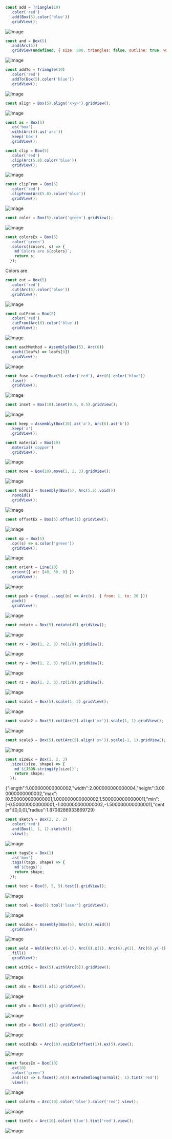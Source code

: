 ```JavaScript
const add = Triangle(10)
  .color('red')
  .add(Box(5).color('blue'))
  .gridView();
```

![Image](shape.md.0.png)

```JavaScript
const and = Box(5)
  .and(Arc(5))
  .gridView(undefined, { size: 800, triangles: false, outline: true, wireframe: false });
```

![Image](shape.md.1.png)

```JavaScript
const addTo = Triangle(10)
  .color('red')
  .addTo(Box(5).color('blue'))
  .gridView();
```

![Image](shape.md.2.png)

```JavaScript
const align = Box(5).align('x>y>').gridView();
```

![Image](shape.md.3.png)

```JavaScript
const as = Box(5)
  .as('box')
  .with(Arc(4).as('arc'))
  .keep('box')
  .gridView();
```

```JavaScript
const clip = Box(5)
  .color('red')
  .clip(Arc(5.8).color('blue'))
  .gridView();
```

![Image](shape.md.4.png)

```JavaScript
const clipFrom = Box(5)
  .color('red')
  .clipFrom(Arc(5.8).color('blue'))
  .gridView();
```

![Image](shape.md.5.png)

```JavaScript
const color = Box(5).color('green').gridView();
```

![Image](shape.md.6.png)

```JavaScript
const colorsEx = Box(5)
  .color('green')
  .colors((colors, s) => {
    md`Colors are ${colors}`;
    return s;
  });
```

Colors are

```JavaScript
const cut = Box(5)
  .color('red')
  .cut(Arc(6).color('blue'))
  .gridView();
```

![Image](shape.md.7.png)

```JavaScript
const cutFrom = Box(5)
  .color('red')
  .cutFrom(Arc(6).color('blue'))
  .gridView();
```

![Image](shape.md.8.png)

```JavaScript
const eachMethod = Assembly(Box(5), Arc(6))
  .each((leafs) => leafs[0])
  .gridView();
```

![Image](shape.md.9.png)

```JavaScript
const fuse = Group(Box(5).color('red'), Arc(6).color('blue'))
  .fuse()
  .gridView();
```

![Image](shape.md.10.png)

```JavaScript
const inset = Box(10).inset(0.5, 0.5).gridView();
```

![Image](shape.md.11.png)

```JavaScript
const keep = Assembly(Box(10).as('a'), Arc(6).as('b'))
  .keep('a')
  .gridView();
```

```JavaScript
const material = Box(10)
  .material('copper')
  .gridView();
```

![Image](shape.md.12.png)

```JavaScript
const move = Box(10).move(1, 2, 3).gridView();
```

![Image](shape.md.13.png)

```JavaScript
const noVoid = Assembly(Box(5), Arc(5.5).void())
  .noVoid()
  .gridView();
```

![Image](shape.md.14.png)

```JavaScript
const offsetEx = Box(5).offset(1).gridView();
```

![Image](shape.md.15.png)

```JavaScript
const op = Box(5)
  .op((s) => s.color('green'))
  .gridView();
```

![Image](shape.md.16.png)

```JavaScript
const orient = Line(10)
  .orient({ at: [40, 50, 0] })
  .gridView();
```

![Image](shape.md.17.png)

```JavaScript
const pack = Group(...seq((n) => Arc(n), { from: 1, to: 20 }))
  .pack()
  .gridView();
```

![Image](shape.md.18.png)

```JavaScript
const rotate = Box(5).rotate(45).gridView();
```

![Image](shape.md.19.png)

```JavaScript
const rx = Box(1, 2, 3).rx(1/8).gridView();
```

![Image](shape.md.20.png)

```JavaScript
const ry = Box(1, 2, 3).ry(1/8).gridView();
```

![Image](shape.md.21.png)

```JavaScript
const rz = Box(1, 2, 3).rz(1/8).gridView();
```

![Image](shape.md.22.png)

```JavaScript
const scale1 = Box(5).scale(1, 2).gridView();
```

![Image](shape.md.23.png)

```JavaScript
const scale2 = Box(5).cut(Arc(5).align('x>')).scale(1, 1).gridView();
```

![Image](shape.md.24.png)

```JavaScript
const scale3 = Box(5).cut(Arc(5).align('x>')).scale(-1, 1).gridView();
```

![Image](shape.md.25.png)

```JavaScript
const sizeEx = Box(1, 2, 3)
  .size((size, shape) => {
    md`${JSON.stringify(size)}`;
    return shape;
  });
```

{"length":1.000000000000002,"width":2.000000000000004,"height":3.000000000000002,"max":[0.500000000000001,1.000000000000002,1.500000000000001],"min":[-0.500000000000001,-1.000000000000002,-1.500000000000001],"center":[0,0,0],"radius":1.8708286933869729}

```JavaScript
const sketch = Box(2, 2, 2)
  .color('red')
  .and(Box(1, 1, 1).sketch())
  .view();
```

![Image](shape.md.26.png)

```JavaScript
const tagsEx = Box(1)
  .as('box')
  .tags((tags, shape) => {
    md`${tags}`;
    return shape;
  });
```

```JavaScript
const test = Box(5, 5, 5).test().gridView();
```

![Image](shape.md.27.png)

```JavaScript
const tool = Box(5).tool('laser').gridView();
```

![Image](shape.md.28.png)

```JavaScript
const voidEx = Assembly(Box(5), Arc(6).void())
  .gridView();
```

![Image](shape.md.29.png)

```JavaScript
const weld = Weld(Arc(6).x(-1), Arc(6).x(1), Arc(6).y(1), Arc(6).y(-1))
  .fill()
  .gridView();
```

```JavaScript
const withEx = Box(5).with(Arc(6)).gridView();
```

![Image](shape.md.30.png)

```JavaScript
const xEx = Box(5).x(1).gridView();
```

![Image](shape.md.31.png)

```JavaScript
const yEx = Box(5).y(1).gridView();
```

![Image](shape.md.32.png)

```JavaScript
const zEx = Box(5).z(1).gridView();
```

![Image](shape.md.33.png)

```JavaScript
const voidInEx = Arc(10).voidIn(offset(1)).ex(5).view();
```

![Image](shape.md.34.png)

```JavaScript
const facesEx = Box(10)
  .ex(10)
  .color('green')
  .and((s) => s.faces().n(4).extrudeAlong(normal(), 1).tint('red'))
  .view();
```

![Image](shape.md.35.png)

```JavaScript
const colorEx = Arc(10).color('blue').color('red').view();
```

![Image](shape.md.36.png)

```JavaScript
const tintEx = Arc(10).color('blue').tint('red').view();
```

![Image](shape.md.37.png)
